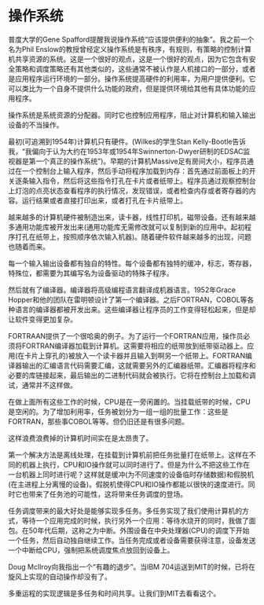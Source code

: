 # 操作系统

普度大学的Gene Spafford提醒我说操作系统“应该提供便利的抽象”。我之前一个名为Phil Enslow的教授曾经定义操作系统是有秩序，有规则，有策略的控制计算机共享资源的系统。这是一个很好的观点，这是一个很好的观点，因为它包含有安全策略和调度策略还有其他类似的，这些通常不被认作是人机接口的一部分，或者是应用程序运行环境的一部分。操作系统提高硬件的利用率，为用户提供便利。它可以类比为一个自身不提供什么功能的政府，但是提供环境给其他有具体功能的应用程序。

操作系统是系统资源的分配器。同时它也控制应用程序，阻止对计算机和输入输出设备的不当操作。

最初(可追溯到1954年)计算机只有硬件。(Wilkes的学生Stan Kelly-Bootle告诉我，“我偏向于认为大约在1953年或1954年Swinnerton-Dwyer研制的EDSAC监视器是第一个真正的操作系统”)。早期的计算机Massive足有房间大小，程序员通过在一个控制台上输入程序，然后手动将程序加载到内存：首先通过前面板上的开关逐条输入指令，然后将这些指令打孔在卡片或者纸带上。程序员通过观察控制台上灯泡的点亮状态查看程序的执行情况，发现错误，或者检查内存或者寄存器的内容。运行结果或者直接打印出来，或者打孔在卡片纸带上。

越来越多的计算机硬件被制造出来，读卡器，线性打印机，磁带设备。还有越来越多通用功能库被开发出来(通用功能库无需修改就可以复制到新的应用中。起初程序打孔在纸带上，按照顺序依次输入机器)。随着硬件软件越来越多的出现，问题也随着而来。

每一个输入输出设备都有独自的特性。每个设备都有独特的缓冲，标志，寄存器，特殊位，都需要为其编写名为设备驱动的特殊子程序。

然后就有了编译器。编译器将高级编程语言翻译成机器语言。1952年Grace Hopper和他的团队在雷明顿设计了第一个编译器。之后FORTRAN，COBOL等各种语言的编译器都被开发出来。这些编译器让程序员的工作变得轻松起来，但是却让软件变得更加复杂。

FORTRAAN提供了一个很哈奥的例子。为了运行一个FORTRAN应用，操作员必须将FORTRAN编译器加载到计算机。这需要将相应的纸带放到纸带驱动器上。应用(在卡片上穿孔的)被放入一个读卡器并且输入到啊另一个纸带上。FORTRAN编译器输出的汇编语言代码需要汇编，这就需要另外的汇编器纸带。汇编器将程序和必要的库链接起来，最后输出的二进制代码就会被执行。它将在控制台上加载和调试，通常并不这样做。

在做上面所有这些工作的时候，CPU是在一旁闲置的。当挂载纸带的时候，CPU是空闲的。为了增加利用率，任务被划分为一组一组的批量工作：这些是FORTRAN，那些事COBOL等等。但仍旧还是有很多问题。

这样浪费浪费掉的计算机时间实在是太昂贵了。

第一个解决方法是离线处理，在挂载到计算机前把任务批量打在纸带上。这样在不同的机器上执行，CPU和IO操作就可以同时进行了。但是为什么不把这些工作在一台机器上同时进行呢？这样就是缓冲(为不同速度的设备临时存储数据)和假脱机(在主进程上分离慢的设备)。假脱机使得CPU和IO操作都能以很快的速度进行。同时它也带来了任务池的可能性，这将带来任务调度的登场。

任务调度带来的最大好处是能够实现多任务。多任务实现了我们使用计算机的方式，等待一个应用完成的时候，执行另外一个应用：等待水烧开的同时，我做了面包。在50年代后期，这称之为中断。外围设备在中央处理器(CPU)的调度下开始一个任务，然后自动独自继续工作。当任务完成或者设备需要获得注意，设备发送一个中断给CPU，强制把系统调度焦点放回到设备上。

Doug McIlroy向我指出一个“有趣的退步”。当IBM 704运送到MIT的时候，已将在旋风上实现的自动操作却没有了。

多重运程的实现逻辑是多任务和时间共享。让我们到MIT去看看这个。
